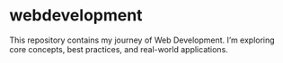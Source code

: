 # webdevelopment
This repository contains my journey of Web Development. I’m exploring core concepts, best practices, and real-world applications.
